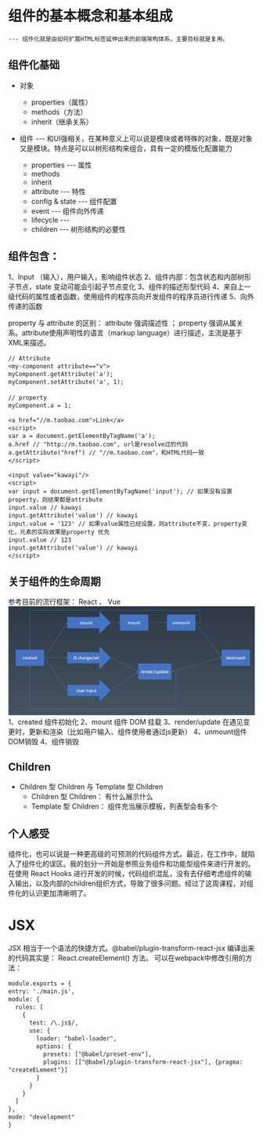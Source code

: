 # 组件的基本概念和基本组成
`--- 组件化就是由如何扩展HTML标签延伸出来的前端架构体系，主要目标就是复用。`
## 组件化基础
* 对象
  * properties（属性）
  * methods（方法）
  * inherit（继承关系）

* 组件 --- 和UI强相关，在某种意义上可以说是模块或者特殊的对象，既是对象又是模块。特点是可以以树形结构来组合，具有一定的模版化配置能力
  * properties --- 属性
  * methods
  * inherit
  * attribute --- 特性
  * config & state --- 组件配置
  * event --- 组件向外传递
  * lifecycle --- 
  * children --- 树形结构的必要性

## 组件包含：
1、Input （输入），用户输入，影响组件状态
2、组件内部：包含状态和内部树形子节点，state 变动可能会引起子节点变化
3、组件的描述形型代码
4、来自上一级代码的属性或者函数，使用组件的程序员向开发组件的程序员进行传递
5、向外传递的函数


property 与 attribute 的区别： attribute 强调描述性 ； property 强调从属关系。attribute使用声明性的语言（markup language）进行描述，主流是基于XML来描述。

```
// Attribute
<my-component attribute=="v">
myComponent.getAttribute('a');
myComponent.setAttribute('a', 1);

// property
myComponent.a = 1;

```

```
<a href="//m.taobao.com">Link</a>
<script>
var a = document.getElementByTagName('a');
a.href // "http://m.taobao.com", url是resolve过的代码
a.getAttribute("href") // "//m.taobao.com"，和HTML代码一致
</script>
```
```
<input value="kawayi"/>
<script>
var input = document.getElementByTagName('input'); // 如果没有设置property，则结果都是attribute
input.value // kawayi
input.getAttribute('value') // kawayi
input.value = '123' // 如果value属性已经设置，则attribute不变，property变化，元素的实际效果是property 优先
input.value // 123
input.getAttribute('value') // kawayi
</script>
```
## 关于组件的生命周期
参考目前的流行框架： React 、 Vue
![lifeCycle](./lifecycle.jpg)
1、created 组件初始化
2、mount 组件 DOM 挂载
3、render/update 在遇见变更时，更新和渲染（比如用户输入、组件使用者通过js更新）
4、unmount组件DOM销毁
4、组件销毁

## Children
* Children 型 Children 与 Template 型 Children
  * Children 型 Children： 有什么展示什么
  * Template 型 Children： 组件充当展示模板，列表型会有多个

## 个人感受
组件化，也可以说是一种更高级的可预测的代码组件方式。最近，在工作中，就陷入了组件化的误区。我的划分一开始是参照业务组件和功能型组件来进行开发的。在使用 React Hooks 进行开发的时候，代码组织混乱，没有去仔细考虑组件的输入输出，以及内部的children组织方式，导致了很多问题。经过了这周课程，对组件化的认识更加清晰明了。

# JSX
  JSX 相当于一个语法的快捷方式。@babel/plugin-transform-react-jsx 编译出来的代码其实是： React.createElement() 方法。 可以在webpack中修改引用的方法：
  ```
  module.exports = {
  entry: './main.js',
  module: {
    rules: [
      {
        test: /\.js$/,
        use: {
          loader: "babel-loader",
          options: {
            presets: ["@babel/preset-env"],
            plugins: [["@babel/plugin-transform-react-jsx"], {pragma: "createELement"}]
          }
        }
      }
    ]
  },
  mode: "development"
}
```